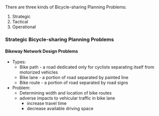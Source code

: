 There are three kinds of Bicycle-sharing Planning Problems:
1. Strategic
2. Tactical
3. Operational
### Strategic Bicycle-sharing Planning Problems
#### Bikeway Network Design Problems
- Types: 
	- Bike path - a road dedicated only for cyclists separating itself from motorized vehicles
	- Bike lane - a portion of road separated by painted line
	- Bike route - a portion of road separated by road signs
- Problem:
	- Determining width and location of bike routes
	- adverse impacts to vehicular traffic in bike lane
		- increase travel time
		- decrease available driving space